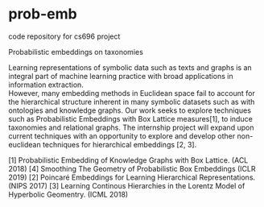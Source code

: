 # prob-emb
code repository for cs696 project

Probabilistic embeddings on taxonomies

Learning representations of symbolic data such as texts and graphs is an integral part of 
machine learning practice with broad applications in information extraction.  
However, many embedding methods in Euclidean space fail to account for the hierarchical 
structure inherent in many symbolic datasets such as with ontologies and knowledge graphs.
Our work seeks to explore techniques such as Probabilistic Embeddings with Box Lattice 
measures[1], to induce taxonomies and relational graphs.  The internship project will 
expand upon current techniques with an opportunity to explore and develop other 
non-euclidean techniques for hierarchical embeddings [2, 3].

[1] Probabilistic Embedding of Knowledge Graphs with Box Lattice. (ACL 2018)
[4] Smoothing The Geometry of Probabilistic Box Embeddings (ICLR 2019)
[2] Poincaré Embeddings for Learning Hierarchical Representations. (NIPS 2017)
[3] Learning Continous Hierarchies in the Lorentz Model of Hyperbolic Geomentry. (ICML 2018)
